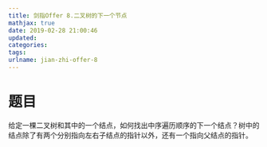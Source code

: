 ```yaml
---
title: 剑指Offer 8.二叉树的下一个节点
mathjax: true
date: 2019-02-28 21:00:46
updated:
categories:
tags:
urlname: jian-zhi-offer-8
---
```


# 题目

给定一棵二叉树和其中的一个结点，如何找出中序遍历顺序的下一个结点？树中的结点除了有两个分别指向左右子结点的指针以外，还有一个指向父结点的指针。

<!-- more -->

